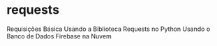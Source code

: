 # requests
Requisições Básica Usando a Biblioteca Requests no Python Usando o Banco de Dados Firebase na Nuvem
